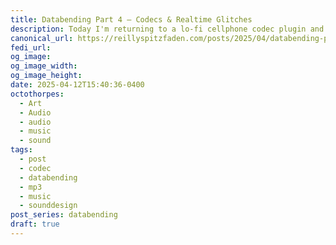```yaml
---
title: Databending Part 4 — Codecs & Realtime Glitches
description: Today I'm returning to a lo-fi cellphone codec plugin and breaking/glitching the codec in real time!
canonical_url: https://reillyspitzfaden.com/posts/2025/04/databending-part-4-codecs-realtime-glitches/
fedi_url:
og_image: 
og_image_width: 
og_image_height: 
date: 2025-04-12T15:40:36-0400
octothorpes:
  - Art
  - Audio
  - audio
  - music
  - sound
tags:
  - post
  - codec
  - databending 
  - mp3 
  - music 
  - sounddesign
post_series: databending
draft: true
---
```

